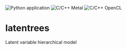 ![Python application](https://github.com/fvalle1/latentrees/workflows/Python%20application/badge.svg?branch=develop)
![C/C++ Metal](https://github.com/fvalle1/latentrees/workflows/C/C++%20Metal/badge.svg)
![C/C++ OpenCL](https://github.com/fvalle1/latentrees/workflows/C/C++%20OpenCL/badge.svg)

# latentrees
Latent variable hierarchical model
